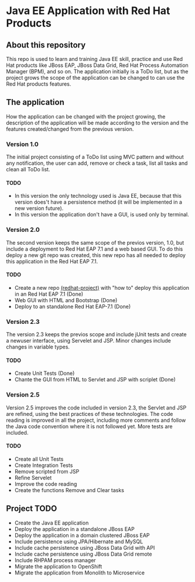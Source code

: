 # Java EE Application with Red Hat Products

## About this repository

This repo is used to learn and training Java EE skill, practice and use Red Hat products like JBoss EAP, JBoss Data Grid, Red Hat Process Automation Manager (BPM), and so on.
The application initially is a ToDo list, but as the project grows the scope of the application can be changed to can use the Red Hat products features.

## The application

How the application can be changed with the project growing, the description of the application will be made according to the version and the features created/changed from the previous version.

### Version 1.0

The initial project consisting of a ToDo list using MVC pattern and without any notification, the user can add, remove or check a task, list all tasks and clean all ToDo list.

#### TODO
- In this version the only technology used is Java EE, because that this version does't have a persistence method (it will be implemented in a new version future).
- In this version the application don't have a GUI, is used only by terminal.

### Version 2.0

The second version keeps the same scope of the previos version, 1.0, but include a deployment to Red Hat EAP 7.1 and a web based GUI. To do this deploy a new git repo was created, this new repo has all needed to deploy this application in the Red Hat EAP 7.1.

#### TODO
- Create a new repo [(redhat-project)](https://github.com/ribeirorvs/redhat-project) with "how to" deploy this application in an Red Hat EAP 7.1 (Done)
- Web GUI with HTML and Bootstrap (Done)
- Deploy to an standalone Red Hat EAP-7.1 (Done)

### Version 2.3

The version 2.3 keeps the previos scope and include jUnit tests and create a newuser interface, using Servelet and JSP. Minor changes include changes in variable types.

#### TODO
- Create Unit Tests (Done)
- Chante the GUI from HTML to Servlet and JSP with scriplet (Done)

### Version 2.5

Version 2.5 improves the code included in version 2.3, the Servlet and JSP are refined, using the best practices of these technologies.
The code reading is improved in all the project, including more comments and follow the Java code convention where it is not followed yet. More tests are included.

#### TODO
- Create all Unit Tests
- Create Integration Tests
- Remove scripted from JSP
- Refine Servelet
- Improve the code reading
- Create the functions Remove and Clear tasks

## Project TODO

- Create the Java EE application
- Deploy the application in a standalone JBoss EAP
- Deploy the application in a domain clustered JBoss EAP
- Include persistence using JPA/Hibernate and MySQL
- Include cache persistence using JBoss Data Grid with API
- Include cache persistence using JBoss Data Grid remote
- Include RHPAM process manager
- Migrate the application to OpenShift
- Migrate the application from Monolith to Microservice
